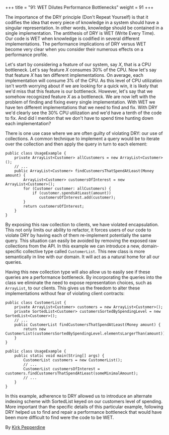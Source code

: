 +++
title = "91: WET Dilutes Performance Bottlenecks"
weight = 91
+++

The importance of the DRY principle (Don't Repeat Yourself) is that it codifies the idea that every piece of knowledge in a system should have a singular representation. In other words, knowledge should be contained in a single implementation. The antithesis of DRY is WET (Write Every Time). Our code is WET when knowledge is codified in several different implementations. The performance implications of DRY versus WET become very clear when you consider their numerous effects on a performance profile.

Let's start by considering a feature of our system, say *X*, that is a CPU bottleneck. Let's say feature *X* consumes 30% of the CPU. Now let's say that feature *X* has ten different implementations. On average, each implementation will consume 3% of the CPU. As this level of CPU utilization isn't worth worrying about if we are looking for a quick win, it is likely that we'd miss that this feature is our bottleneck. However, let's say that we somehow recognized feature *X* as a bottleneck. We are now left with the problem of finding and fixing every single implementation. With WET we have ten different implementations that we need to find and fix. With DRY we'd clearly see the 30% CPU utilization and we'd have a tenth of the code to fix. And did I mention that we don't have to spend time hunting down each implementation?

There is one use case where we are often guilty of violating DRY: our use of collections. A common technique to implement a query would be to iterate over the collection and then apply the query in turn to each element:

```
public class UsageExample {
    private ArrayList<Customer> allCustomers = new ArrayList<Customer>();
    // ...
    public ArrayList<Customer> findCustomersThatSpendAtLeast(Money amount) {
        ArrayList<Customer> customersOfInterest = new ArrayList<Customer>();
        for (Customer customer: allCustomers) {
            if (customer.spendsAtLeast(amount))
               customersOfInterest.add(customer);
        }
        return customersOfInterest;
    }
}
```

By exposing this raw collection to clients, we have violated encapsulation. This not only limits our ability to refactor, it forces users of our code to violate DRY by having each of them re-implement potentially the same query. This situation can easily be avoided by removing the exposed raw collections from the API. In this example we can introduce a new, domain-specific collective type called `CustomerList`. This new class is more semantically in line with our domain. It will act as a natural home for all our queries.

Having this new collection type will also allow us to easily see if these queries are a performance bottleneck. By incorporating the queries into the class we eliminate the need to expose representation choices, such as `ArrayList`, to our clients. This gives us the freedom to alter these implementations without fear of violating client contracts:

```
public class CustomerList {
    private ArrayList<Customer> customers = new ArrayList<Customer>();
    private SortedList<Customer> customersSortedBySpendingLevel = new SortedList<Customer>();
    // ...
    public CustomerList findCustomersThatSpendAtLeast(Money amount) {
        return new CustomerList(customersSortedBySpendingLevel.elementsLargerThan(amount));
    }
}

public class UsageExample {
    public static void main(String[] args) {
        CustomerList customers = new CustomerList();
        // ...
        CustomerList customersOfInterest = customers.findCustomersThatSpendAtLeast(someMinimalAmount);
        // ...
    }
}
```   

In this example, adherence to DRY allowed us to introduce an alternate indexing scheme with SortedList keyed on our customers level of spending. More important than the specific details of this particular example, following DRY helped us to find and repair a performance bottleneck that would have been more difficult to find were the code to be WET.

By [Kirk Pepperdine](http://programmer.97things.oreilly.com/wiki/index.php/Kirk_Pepperdine)